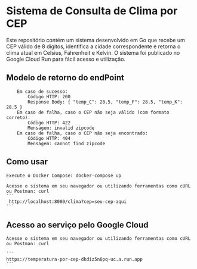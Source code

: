 # Sistema de Consulta de Clima por CEP #

Este repositório contém um sistema desenvolvido em Go que recebe um CEP válido de 8 dígitos, identifica a cidade correspondente e retorna o clima atual em Celsius, Fahrenheit e Kelvin. O sistema foi publicado no Google Cloud Run para fácil acesso e utilização.
## Modelo de retorno do endPoint ##
```
    Em caso de sucesso:
        Código HTTP: 200
        Response Body: { "temp_C": 28.5, "temp_F": 28.5, "temp_K": 28.5 }
    Em caso de falha, caso o CEP não seja válido (com formato correto):
        Código HTTP: 422
        Mensagem: invalid zipcode
    Em caso de falha, caso o CEP não seja encontrado:
        Código HTTP: 404
        Mensagem: cannot find zipcode
```

## Como usar ##

    Execute o Docker Compose: docker-compose up

    Acesse o sistema em seu navegador ou utilizando ferramentas como cURL ou Postman: curl
    ```
     http://localhost:8080/clima?cep=seu-cep-aqui
    ```
    

## Acesso ao serviço pelo Google Cloud ##

    Acesse o sistema em seu navegador ou utilizando ferramentas como cURL ou Postman: curl 

    ```
    https://temperatura-por-cep-dkdiz5n6pq-uc.a.run.app
    ```

